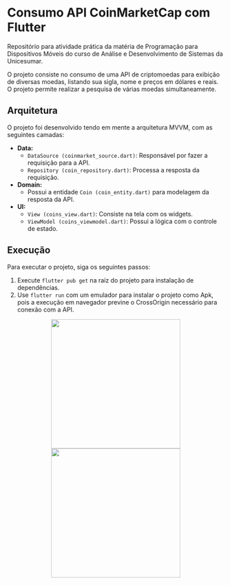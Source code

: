 # Consumo API CoinMarketCap com Flutter

Repositório para atividade prática da matéria de Programação para Dispositivos Móveis do curso de Análise e Desenvolvimento de Sistemas da Unicesumar.

O projeto consiste no consumo de uma API de criptomoedas para exibição de diversas moedas, listando sua sigla, nome e preços em dólares e reais. O projeto permite realizar a pesquisa de várias moedas simultaneamente.

## Arquitetura

O projeto foi desenvolvido tendo em mente a arquitetura MVVM, com as seguintes camadas:

*   **Data:**
    *   `DataSource (coinmarket_source.dart)`: Responsável por fazer a requisição para a API.
    *   `Repository (coin_repository.dart)`: Processa a resposta da requisição.
*   **Domain:**
    *   Possui a entidade `Coin (coin_entity.dart)` para modelagem da resposta da API.
*   **UI:**
    *   `View (coins_view.dart)`: Consiste na tela com os widgets.
    *   `ViewModel (coins_viewmodel.dart)`: Possui a lógica com o controle de estado.

## Execução

Para executar o projeto, siga os seguintes passos:

1.  Execute `flutter pub get` na raíz do projeto para instalação de dependências.
2.  Use `flutter run` com um emulador para instalar o projeto como Apk, pois a execução em navegador previne o CrossOrigin necessário para conexão com a API.

<p align="center">
  <img src="https://github.com/user-attachments/assets/d16ea02c-e78e-4d4f-a172-1445fb5ffa46" width="300">
  <img src="https://github.com/user-attachments/assets/0248557c-b905-4c8c-8d78-6185071c434a" width="300">
</p>
